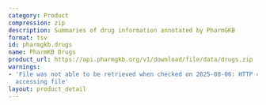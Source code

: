 ```yaml
---
category: Product
compression: zip
description: Summaries of drug information annotated by PharmGKB
format: tsv
id: pharmgkb.drugs
name: PharmKB Drugs
product_url: https://api.pharmgkb.org/v1/download/file/data/drugs.zip
warnings:
- 'File was not able to be retrieved when checked on 2025-08-06: HTTP 429 error when
  accessing file'
layout: product_detail
---
```

